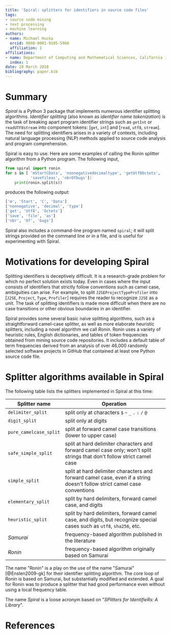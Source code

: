 ```yaml
---
title: 'Spiral: splitters for identifiers in source code files'
tags:
- source code mining
- text processing
- machine learning
authors:
- name: Michael Hucka
  orcid: 0000-0001-9105-5960
  affiliation: 1
affiliations:
- name: Department of Computing and Mathematical Sciences, California Institute of Technology, Pasadena, CA 91125, USA
  index: 1
date: 28 March 2018
bibliography: paper.bib
---
```


# Summary

_Spiral_ is a Python 3 package that implements numerous identifier splitting algorithms.  _Identifier splitting_ (also known as _identifier name tokenization_) is the task of breaking apart program identifier strings such as `getInt` or `readUTF8stream` into component tokens: [`get`, `int`] and [`read`, `utf8`, `stream`].  The need for splitting identifiers arises in a variety of contexts, including natural language processing (NLP) methods applied to source code analysis and program comprehension.

Spiral is easy to use.  Here are some examples of calling the Ronin splitter algorithm from a Python program.  The following input,

```python
from spiral import ronin
for s in [ 'mStartCData', 'nonnegativedecimaltype', 'getUtf8Octets',
           'savefileas', 'nbrOfbugs']:
    print(ronin.split(s))
```

produces the following output:

```python
['m', 'Start', 'C', 'Data']
['nonnegative', 'decimal', 'type']
['get', 'Utf8', 'Octets']
['save', 'file', 'as']
['nbr', 'Of', 'bugs']
```

Spiral also includes a command-line program named `spiral`; it will split strings provided on the command line or in a file, and is useful for experimenting with Spiral.


# Motivations for developing Spiral

Splitting identifiers is deceptively difficult.  It is a research-grade problem for which no perfect solution exists today.  Even in cases where the input consists of identifiers that strictly follow conventions such as camel case, ambiguities can arise.  For example, to split `J2SEProjectTypeProfiler` into [`J2SE`, `Project`, `Type`, `Profiler`] requires the reader to recognize `J2SE` as a unit.  The task of splitting identifiers is made more difficult when there are no case transitions or other obvious boundaries in an identifier.

Spiral provides some several basic naive splitting algorithms, such as a straightforward camel-case splitter, as well as more elaborate heuristic splitters, including a novel algorithm we call _Ronin_.  Ronin uses a variety of heuristic rules, English dictionaries, and tables of token frequencies obtained from mining source code repositories.  It includes a default table of term frequencies derived from an analysis of over 46,000 randomly selected software projects in GitHub that contained at least one Python source code file.


# Splitter algorithms available in Spiral

The following table lists the splitters implemented in Spiral at this time:

| Splitter name | Operation |
|---------------|---------------------------------------|
| `delimiter_split` | split only at characters `$` `~` `_` `.` `:` `/` `@` |
| `digit_split` | split only at digits |
| `pure_camelcase_split` | split at forward camel case transitions (lower to upper case) |
| `safe_simple_split` | split at hard delimiter characters and forward camel case only; won't split strings that don't follow strict camel case |
| `simple_split` | split at hard delimiter characters and forward camel case, even if a string doesn't follow strict camel case conventions |
| `elementary_split` | split by hard delimiters, forward camel case, and digits |
| `heuristic_split` | split by hard delimiters, forward camel case, and digits, but recognize special cases such as `utf8`, `sha256`, etc. |
| _Samurai_ | frequency-based algorithm published in the literature |
| _Ronin_ | frequency-based algorithm originally based on Samurai |

The name "Ronin" is a play on the use of the name "Samurai" [@Enslen2009-gk] for their identifier splitting algorithm.  The core loop of Ronin is based on Samurai, but substantially modified and extended.  A goal for Ronin was to produce a splitter that had good performance even without using a local frequency table.

The name _Spiral_ is a loose acronym based on "_SPlitters for IdentifieRs: A Library_".


# References
